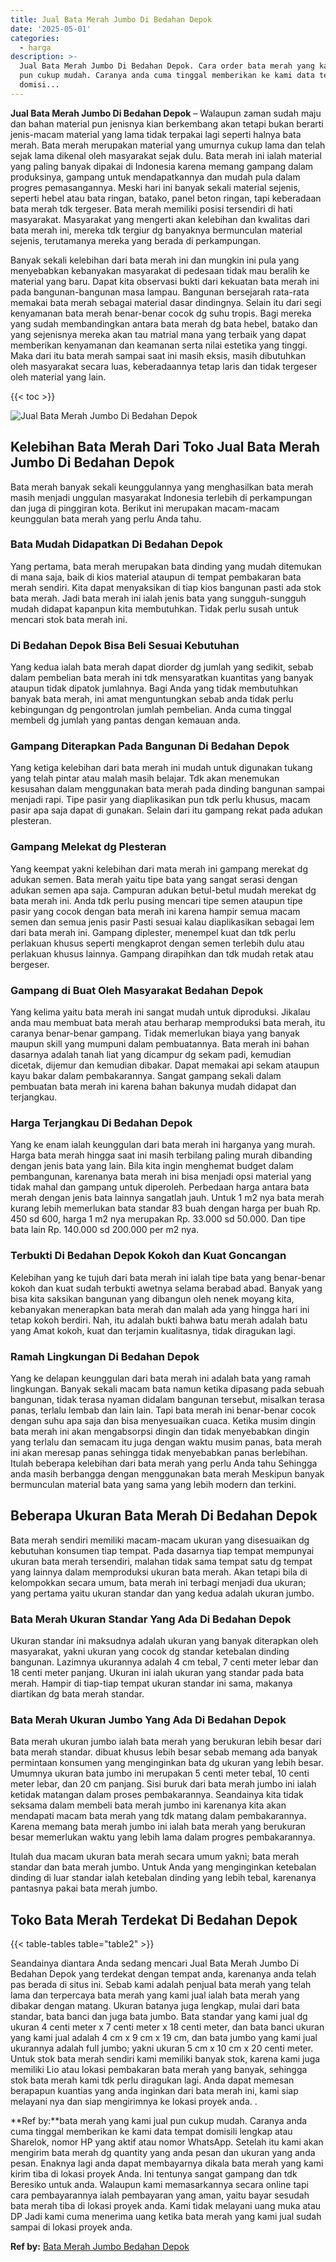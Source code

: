 ```yaml
---
title: Jual Bata Merah Jumbo Di Bedahan Depok
date: '2025-05-01'
categories:
  - harga
description: >-
  Jual Bata Merah Jumbo Di Bedahan Depok. Cara order bata merah yang kami jual
  pun cukup mudah. Caranya anda cuma tinggal memberikan ke kami data tempat
  domisi...
---
```


**Jual Bata Merah Jumbo Di Bedahan Depok** – Walaupun zaman sudah maju dan bahan material pun jenisnya kian berkembang akan tetapi bukan berarti jenis-macam material yang lama tidak terpakai lagi seperti halnya bata merah. Bata merah merupakan material yang umurnya cukup lama dan telah sejak lama dikenal oleh masyarakat sejak dulu. Bata merah ini ialah material yang paling banyak dipakai di Indonesia karena memang gampang dalam produksinya, gampang untuk mendapatkannya dan mudah pula dalam progres pemasangannya. Meski hari ini banyak sekali material sejenis, seperti hebel atau bata ringan, batako, panel beton ringan, tapi keberadaan bata merah tdk tergeser. Bata merah memiliki posisi tersendiri di hati masyarakat. Masyarakat yang mengerti akan kelebihan dan kwalitas dari bata merah ini, mereka tdk tergiur dg banyaknya bermunculan material sejenis, terutamanya mereka yang berada di perkampungan.

Banyak sekali kelebihan dari bata merah ini dan mungkin ini pula yang menyebabkan kebanyakan masyarakat di pedesaan tidak mau beralih ke material yang baru. Dapat kita observasi bukti dari kekuatan bata merah ini pada bangunan-bangunan masa lampau. Bangunan bersejarah rata-rata memakai bata merah sebagai material dasar dindingnya. Selain itu dari segi kenyamanan bata merah benar-benar cocok dg suhu tropis. Bagi mereka yang sudah membandingkan antara bata merah dg bata hebel, batako dan yang sejenisnya mereka akan tau matrial mana yang terbaik yang dapat memberikan kenyamanan dan keamanan serta nilai estetika yang tinggi. Maka dari itu bata merah sampai saat ini masih eksis, masih dibutuhkan oleh masyarakat secara luas, keberadaannya tetap laris dan tidak tergeser oleh material yang lain.

{{< toc >}}

![Jual Bata Merah Jumbo Di Bedahan Depok](/images/jual-bata-merah-06.png)

## Kelebihan Bata Merah Dari Toko Jual Bata Merah Jumbo Di Bedahan Depok

Bata merah banyak sekali keunggulannya yang menghasilkan bata merah masih menjadi unggulan masyarakat Indonesia terlebih di perkampungan dan juga di pinggiran kota. Berikut ini merupakan macam-macam keunggulan bata merah yang perlu Anda tahu.

### Bata Mudah Didapatkan Di Bedahan Depok

Yang pertama, bata merah merupakan bata dinding yang mudah ditemukan di mana saja, baik di kios material ataupun di tempat pembakaran bata merah sendiri. Kita dapat menyaksikan di tiap kios bangunan pasti ada stok bata merah. Jadi bata merah ini ialah jenis bata yang sungguh-sungguh mudah didapat kapanpun kita membutuhkan. Tidak perlu susah untuk mencari stok bata merah ini.

### Di Bedahan Depok Bisa Beli Sesuai Kebutuhan

Yang kedua ialah bata merah dapat diorder dg jumlah yang sedikit, sebab dalam pembelian bata merah ini tdk mensyaratkan kuantitas yang banyak ataupun tidak dipatok jumlahnya. Bagi Anda yang tidak membutuhkan banyak bata merah, ini amat menguntungkan sebab anda tidak perlu kebingungan dg pengontrolan jumlah pembelian. Anda cuma tinggal membeli dg jumlah yang pantas dengan kemauan anda.

### Gampang Diterapkan Pada Bangunan Di Bedahan Depok

Yang ketiga kelebihan dari bata merah ini mudah untuk digunakan tukang yang telah pintar atau malah masih belajar. Tdk akan menemukan kesusahan dalam menggunakan bata merah pada dinding bangunan sampai menjadi rapi. Tipe pasir yang diaplikasikan pun tdk perlu khusus, macam pasir apa saja dapat di gunakan. Selain dari itu gampang rekat pada adukan plesteran.

### Gampang Melekat dg Plesteran

Yang keempat yakni kelebihan dari mata merah ini gampang merekat dg adukan semen. Bata merah yaitu tipe bata yang sangat serasi dengan adukan semen apa saja. Campuran adukan betul-betul mudah merekat dg bata merah ini. Anda tdk perlu pusing mencari tipe semen ataupun tipe pasir yang cocok dengan bata merah ini karena hampir semua macam semen dan semua jenis pasir Pasti sesuai kalau diaplikasikan sebagai lem dari bata merah ini. Gampang diplester, menempel kuat dan tdk perlu perlakuan khusus seperti mengkaprot dengan semen terlebih dulu atau perlakuan khusus lainnya. Gampang dirapihkan dan tdk mudah retak atau bergeser.

### Gampang di Buat Oleh Masyarakat Bedahan Depok

Yang kelima yaitu bata merah ini sangat mudah untuk diproduksi. Jikalau anda mau membuat bata merah atau berharap memproduksi bata merah, itu caranya benar-benar gampang. Tidak memerlukan biaya yang banyak maupun skill yang mumpuni dalam pembuatannya. Bata merah ini bahan dasarnya adalah tanah liat yang dicampur dg sekam padi, kemudian dicetak, dijemur dan kemudian dibakar. Dapat memakai api sekam ataupun kayu bakar dalam pembakarannya. Sangat gampang sekali dalam pembuatan bata merah ini karena bahan bakunya mudah didapat dan terjangkau.

### Harga Terjangkau Di Bedahan Depok

Yang ke enam ialah keunggulan dari bata merah ini harganya yang murah. Harga bata merah hingga saat ini masih terbilang paling murah dibanding dengan jenis bata yang lain. Bila kita ingin menghemat budget dalam pembangunan, karenanya bata merah ini bisa menjadi opsi material yang tidak mahal dan gampang untuk diperoleh. Perbedaan harga antara bata merah dengan jenis bata lainnya sangatlah jauh. Untuk 1 m2 nya bata merah kurang lebih memerlukan bata standar 83 buah dengan harga per buah Rp. 450 sd 600, harga 1 m2 nya merupakan Rp. 33.000 sd 50.000. Dan tipe bata lain Rp. 140.000 sd 200.000 per m2 nya.

### Terbukti Di Bedahan Depok Kokoh dan Kuat Goncangan

Kelebihan yang ke tujuh dari bata merah ini ialah tipe bata yang benar-benar kokoh dan kuat sudah terbukti awetnya selama berabad abad. Banyak yang bisa kita saksikan bangunan yang dibangun oleh nenek moyang kita, kebanyakan menerapkan bata merah dan malah ada yang hingga hari ini tetap kokoh berdiri. Nah, itu adalah bukti bahwa batu merah adalah batu yang Amat kokoh, kuat dan terjamin kualitasnya, tidak diragukan lagi.

### Ramah Lingkungan Di Bedahan Depok

Yang ke delapan keunggulan dari bata merah ini adalah bata yang ramah lingkungan. Banyak sekali macam bata namun ketika dipasang pada sebuah bangunan, tidak terasa nyaman didalam bangunan tersebut, misalkan terasa panas, terlalu lembab dan lain lain. Tapi bata merah ini benar-benar cocok dengan suhu apa saja dan bisa menyesuaikan cuaca. Ketika musim dingin bata merah ini akan mengabsorpsi dingin dan tidak menyebabkan dingin yang terlalu dan semacam itu juga dengan waktu musim panas, bata merah ini akan meresap panas sehingga tidak menyebabkan panas berlebihan. Itulah beberapa kelebihan dari bata merah yang perlu Anda tahu Sehingga anda masih berbangga dengan menggunakan bata merah Meskipun banyak bermunculan material bata yang sama yang lebih modern dan terkini.

## Beberapa Ukuran Bata Merah Di Bedahan Depok

Bata merah sendiri memiliki macam-macam ukuran yang disesuaikan dg kebutuhan konsumen tiap tempat. Pada dasarnya tiap tempat mempunyai ukuran bata merah tersendiri, malahan tidak sama tempat satu dg tempat yang lainnya dalam memproduksi ukuran bata merah. Akan tetapi bila di kelompokkan secara umum, bata merah ini terbagi menjadi dua ukuran; yang pertama yaitu ukuran standar dan yang kedua adalah ukuran jumbo.

### Bata Merah Ukuran Standar Yang Ada Di Bedahan Depok

Ukuran standar ini maksudnya adalah ukuran yang banyak diterapkan oleh masyarakat, yakni ukuran yang cocok dg standar ketebalan dinding bangunan. Lazimnya ukurannya adalah 4 cm tebal, 7 centi meter lebar dan 18 centi meter panjang. Ukuran ini ialah ukuran yang standar pada bata merah. Hampir di tiap-tiap tempat ukuran standar ini sama, makanya diartikan dg bata merah standar.

### Bata Merah Ukuran Jumbo Yang Ada Di Bedahan Depok

Bata merah ukuran jumbo ialah bata merah yang berukuran lebih besar dari bata merah standar. dibuat khusus lebih besar sebab memang ada banyak permintaan konsumen yang menginginkan bata dg ukuran yang lebih besar. Umumnya ukuran bata jumbo ini merupakan 5 centi meter tebal, 10 centi meter lebar, dan 20 cm panjang. Sisi buruk dari bata merah jumbo ini ialah ketidak matangan dalam proses pembakarannya. Seandainya kita tidak seksama dalam membeli bata merah jumbo ini karenanya kita akan mendapati macam bata merah yang tdk matang dalam pembakarannya. Karena memang bata merah jumbo ini ialah bata merah yang berukuran besar memerlukan waktu yang lebih lama dalam progres pembakarannya.

Itulah dua macam ukuran bata merah secara umum yakni; bata merah standar dan bata merah jumbo. Untuk Anda yang menginginkan ketebalan dinding di luar standar ialah ketebalan dinding yang lebih tebal, karenanya pantasnya pakai bata merah jumbo.

## Toko Bata Merah Terdekat Di Bedahan Depok

{{< table-tables table="table2" >}}

Seandainya diantara Anda sedang mencari Jual Bata Merah Jumbo Di Bedahan Depok yang terdekat dengan tempat anda, karenanya anda telah pas berada di situs ini. Sebab kami adalah penjual bata merah yang telah lama dan terpercaya bata merah yang kami jual ialah bata merah yang dibakar dengan matang. Ukuran batanya juga lengkap, mulai dari bata standar, bata banci dan juga bata jumbo. Bata standar yang kami jual dg ukuran 4 centi meter x 7 centi meter x 18 centi meter, dan bata banci ukuran yang kami jual adalah 4 cm x 9 cm x 19 cm, dan bata jumbo yang kami jual ukurannya adalah full jumbo; yakni ukuran 5 cm x 10 cm x 20 centi meter. Untuk stok bata merah sendiri kami memiliki banyak stok, karena kami juga memiliki Lio atau lokasi pembakaran bata merah yang banyak, sehingga stok bata merah kami tdk perlu diragukan lagi. Anda dapat memesan berapapun kuantias yang anda inginkan dari bata merah ini, kami siap melayani nya dan siap mengirimnya ke lokasi proyek anda.
.

**Ref by:**bata merah yang kami jual pun cukup mudah. Caranya anda cuma tinggal memberikan ke kami data tempat domisili lengkap atau Sharelok, nomor HP yang aktif atau nomor WhatsApp. Setelah itu kami akan mengirim bata merah dg quantity yang anda pesan dan ukuran yang anda pesan. Enaknya lagi anda dapat membayarnya dikala bata merah yang kami kirim tiba di lokasi proyek Anda. Ini tentunya sangat gampang dan tdk Beresiko untuk anda. Walaupun kami memasarkannya secara online tapi cara pembayarannya ialah pembayaran yang aman, yaitu bayar sesudah bata merah tiba di lokasi proyek anda. Kami tidak melayani uang muka atau DP Jadi kami cuma menerima uang ketika bata merah yang kami jual sudah sampai di lokasi proyek anda.

**Ref by:** [Bata Merah Jumbo Bedahan Depok](https://id.wikipedia.org/wiki/Bata)
